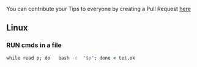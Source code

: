 You can contribute your Tips to everyone by creating a Pull Request [here](https://github.com/puffer-python/tips/pulls)
## Linux
### RUN cmds in a file 

```cmd
while read p; do   bash -c  "$p"; done < tet.ok
```

